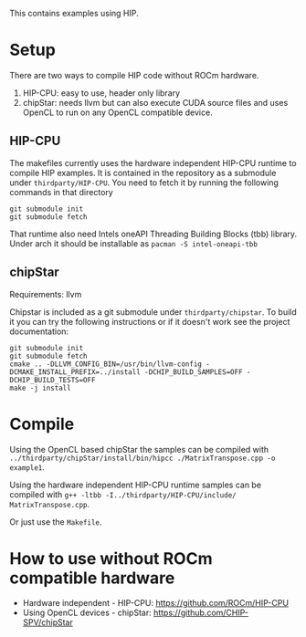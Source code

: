 This contains examples using HIP.

# Setup
There are two ways to compile HIP code without ROCm hardware.
1. HIP-CPU: easy to use, header only library
2. chipStar: needs llvm but can also execute CUDA source files and uses OpenCL to run on any OpenCL compatible device.

## HIP-CPU
The makefiles currently uses the hardware independent HIP-CPU runtime to compile HIP examples. It is contained in the repository as a submodule under `thirdparty/HIP-CPU`. You need to fetch it by running the following commands in that directory 
 ```
 git submodule init
 git submodule fetch
 ```
That runtime also need Intels oneAPI Threading Building Blocks (tbb) library. Under arch it should be installable as
 `pacman -S intel-oneapi-tbb`

## chipStar
Requirements: llvm 

Chipstar is included as a git submodule under `thirdparty/chipstar`. To build it you can try the following instructions or if it doesn't work see the project documentation:
 ```
 git submodule init
 git submodule fetch
 cmake .. -DLLVM_CONFIG_BIN=/usr/bin/llvm-config -DCMAKE_INSTALL_PREFIX=../install -DCHIP_BUILD_SAMPLES=OFF -DCHIP_BUILD_TESTS=OFF
 make -j install
 ```
 
# Compile
Using the OpenCL based chipStar the samples can be compiled with
 `../thirdparty/chipStar/install/bin/hipcc ./MatrixTranspose.cpp -o example1`.
 
Using the hardware independent HIP-CPU runtime samples can be compiled with
 `g++ -ltbb -I../thirdparty/HIP-CPU/include/ MatrixTranspose.cpp`.

Or just use the `Makefile`.

# How to use without ROCm compatible hardware
- Hardware independent - HIP-CPU: <https://github.com/ROCm/HIP-CPU>
- Using OpenCL devices - chipStar: <https://github.com/CHIP-SPV/chipStar>
